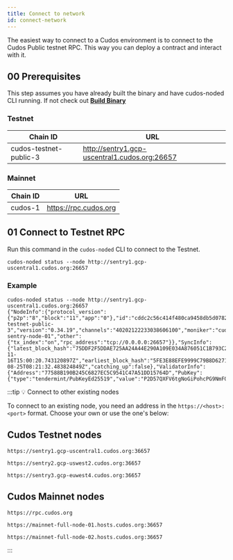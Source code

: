 ```yaml
---
title: Connect to network 
id: connect-network
---
```

 
The easiest way to connect to a Cudos environment is to connect to the Cudos Public testnet RPC. 
This way you can deploy a contract and interact with it. 

## 00 Prerequisites

This step assumes you have already built the binary and have cudos-noded CLI running.
If not check out [**Build Binary**](/docs/build/overview/build-binary-go)

### Testnet

| Chain ID               | URL                                            |
| ---                    | ---                                            |
| cudos-testnet-public-3 | http://sentry1.gcp-uscentral1.cudos.org:26657 |

### Mainnet

| Chain ID       | URL                   |
| ---            | ---                   |
|    cudos-1     | https://rpc.cudos.org |


## 01 Connect to Testnet RPC

Run this command in the `cudos-noded` CLI to connect to the Testnet.

```shell
cudos-noded status --node http://sentry1.gcp-uscentral1.cudos.org:26657
```

### Example 

```shell
cudos-noded status --node http://sentry1.gcp-uscentral1.cudos.org:26657
{"NodeInfo":{"protocol_version":{"p2p":"8","block":"11","app":"0"},"id":"cddc2c56c414f480ca9458db5d07820660953dc4","listen_addr":"35.232.27.92:26656","network":"cudos-testnet-public-3","version":"0.34.19","channels":"40202122233038606100","moniker":"cudos-sentry-node-01","other":{"tx_index":"on","rpc_address":"tcp://0.0.0.0:26657"}},"SyncInfo":{"latest_block_hash":"75DDF2F5DDAE725AA24A44E290A109E034A876051C1B793C2B23AE3F7DC4D6EB","latest_app_hash":"D292BB84351D3F7998B8C81E2F239B35EB973763B128A048DC921BB11E868174","latest_block_height":"6127539","latest_block_time":"2022-11-16T15:00:20.743120897Z","earliest_block_hash":"5FE3E88EFE9999C79B8D6271B56EE4349051FCEA290D5A512440B8BEB9662104","earliest_app_hash":"E3B0C44298FC1C149AFBF4C8996FB92427AE41E4649B934CA495991B7852B855","earliest_block_height":"3603400","earliest_block_time":"2021-08-25T08:21:32.483824849Z","catching_up":false},"ValidatorInfo":{"Address":"77588B190B245C6827EC5C9541C47A51DD15764D","PubKey":{"type":"tendermint/PubKeyEd25519","value":"P2D57QXFV6tgNoGiPohcPG9NmFOXmdoUmM+smA611/M="},"VotingPower":"0"}}
```

:::tip 💡 Connect to other existing nodes

To connect to an existing node, you need an address in the `https://<host>:<port>` format. Choose your own or use the one's below:

## Cudos Testnet nodes

```
https://sentry1.gcp-uscentral1.cudos.org:36657

https://sentry2.gcp-uswest2.cudos.org:36657

https://sentry3.gcp-euwest4.cudos.org:36657
```

## Cudos Mainnet nodes

```
https://rpc.cudos.org

https://mainnet-full-node-01.hosts.cudos.org:36657

https://mainnet-full-node-02.hosts.cudos.org:36657
```
:::

<!-- 



### 🐧 OPTION ONE

Create a single node in a local testnet of just one node. In this environment, you have one account and you are the only validator signing blocks for your private network.

#### 1. Initialise your private testnet

Replace `TESTNET-NAME` with a name of your choosing and assign a name to your node (`NODE-MONIKER`). 

```shell
cudos-noded init --chain-id=<TESTNET-NAME> <NODE-MONIKER>
```

#### 👉🏻 ***Example initialise private testnet*** 

In the example below, the private network is **private** and the node moniker is **penguin**.

```shell
cudos-noded init --chain-id=private penguin
{"app_message":{"admin":{},"auth":{"accounts":[],"params":{"max_memo_characters":"256","sig_verify_cost_ed25519":"590","sig_verify_cost_secp256k1":"1000","tx_sig_limit":"7","tx_size_cost_per_byte":"10"}},"authz":{"authorization":[]},"bank":{"balances":[],"denom_metadata":[],"params":{"default_send_enabled":true,"send_enabled":[]},"supply":[]},"capability":{"index":"1","owners":[]},"crisis":{"constant_fee":{"amount":"1000","denom":"stake"}},"cudoMint":{"minter":{"mint_remainder":"0.000000000000000000","norm_time_passed":"0.000000000000000000"},"params":{"increment_modifier":"17280"}},"distribution":{"delegator_starting_infos":[],"delegator_withdraw_infos":[],"fee_pool":{"community_pool":[]},"outstanding_rewards":[],"params":{"base_proposer_reward":"0.010000000000000000","bonus_proposer_reward":"0.040000000000000000","community_tax":"0.020000000000000000","withdraw_addr_enabled":true},"previous_proposer":"","validator_accumulated_commissions":[],"validator_current_rewards":[],"validator_historical_rewards":[],"validator_slash_events":[]},"evidence":{"evidence":[]},"feegrant":{"allowances":[]},"genutil":{"gen_txs":[]},"gov":{"deposit_params":{"max_deposit_period":"172800s","min_deposit":[{"amount":"10000000","denom":"stake"}]},"deposits":[],"proposals":[],"starting_proposal_id":"1","tally_params":{"quorum":"0.334000000000000000","threshold":"0.500000000000000000","veto_threshold":"0.334000000000000000"},"votes":[],"voting_params":{"voting_period":"172800s"}},"gravity":{"attestations":[],"batch_confirms":[],"batches":[],"delegate_keys":[],"erc20_to_denoms":[],"last_latest_valset_nonce":"0","last_observed_nonce":"0","last_outgoing_batch_id":"0","last_slashed_batched_block":"0","last_slashed_logic_call_block":"0","last_slashed_valset_nonce":"0","last_tx_pool_id":"0","last_un_bonding_block_height":"0","logic_call_confirms":[],"logic_calls":[],"params":{"average_block_time":"5000","average_ethereum_block_time":"15000","bridge_chain_id":"0","bridge_ethereum_address":"0x0000000000000000000000000000000000000000","contract_source_hash":"","gravity_id":"defaultgravityid","minimum_fee_transfer_to_eth":"1","minimum_transfer_to_eth":"5","signed_batches_window":"10000","signed_logic_calls_window":"10000","signed_valsets_window":"10000","slash_fraction_bad_eth_signature":"0.001000000000000000","slash_fraction_batch":"0.001000000000000000","slash_fraction_logic_call":"0.001000000000000000","slash_fraction_valset":"0.001000000000000000","target_batch_timeout":"43200000","unbond_slashing_valsets_window":"10000","valset_reward":{"amount":"0","denom":""}},"static_val_cosmos_addrs":[],"unbatched_transfers":[],"valset_confirms":[],"valsets":[]},"group":{"group_members":[],"group_policies":[],"group_policy_seq":"0","group_seq":"0","groups":[],"proposal_seq":"0","proposals":[],"votes":[]},"ibc":{"channel_genesis":{"ack_sequences":[],"acknowledgements":[],"channels":[],"commitments":[],"next_channel_sequence":"0","receipts":[],"recv_sequences":[],"send_sequences":[]},"client_genesis":{"clients":[],"clients_consensus":[],"clients_metadata":[],"create_localhost":false,"next_client_sequence":"0","params":{"allowed_clients":["06-solomachine","07-tendermint"]}},"connection_genesis":{"client_connection_paths":[],"connections":[],"next_connection_sequence":"0","params":{"max_expected_time_per_block":"30000000000"}}},"nft":{"collections":[]},"params":null,"slashing":{"missed_blocks":[],"params":{"downtime_jail_duration":"600s","min_signed_per_window":"0.500000000000000000","signed_blocks_window":"100","slash_fraction_double_sign":"0.050000000000000000","slash_fraction_downtime":"0.010000000000000000"},"signing_infos":[]},"staking":{"delegations":[],"exported":false,"last_total_power":"0","last_validator_powers":[],"params":{"bond_denom":"stake","historical_entries":10000,"max_entries":7,"max_validators":100,"unbonding_time":"1814400s"},"redelegations":[],"unbonding_delegations":[],"validators":[]},"transfer":{"denom_traces":[],"params":{"receive_enabled":true,"send_enabled":true},"port_id":"transfer"},"upgrade":{},"wasm":{"codes":[],"contracts":[],"gen_msgs":[],"params":{"code_upload_access":{"address":"","permission":"Everybody"},"instantiate_default_permission":"Everybody","max_wasm_code_size":"1228800"},"sequences":[]}},"chain_id":"private","gentxs_dir":"","moniker":"penguin","node_id":"1598559062143f0bfd270ac93b198d156d8cce3b"}
```

#### 2. Generate a Cudos-noded account 

Generate an account with the following command.

Replace ACCOUNT-NAME with your own name. 

```shell
cudos-noded keys add <ACCOUNT-NAME>
```

#### 👉🏻 ***Example create account***

In the example below, the new account-name is `glacier`

```shell
cudos-noded keys add glacier 
Enter keyring passphrase:
Re-enter keyring passphrase: 

- name: glacier
  type: local
  address: cudos1qxmynuw4889z5nhpk2lgphxmjlth6l5zzrddne
  pubkey: '{"@type":"/cosmos.crypto.secp256k1.PubKey","key":"A6/ttuYKVPeqAsg7LG2GHfw2YaTolRxQuZQNNsdCKkjx"}'
  mnemonic: ""


**Important** write this mnemonic phrase in a safe place.
It is the only way to recover your account if you ever forget your password.

rather divide attack excuse catalog obvious lock mechanic fabric replace major amateur laugh sunny future asset city trust amateur lady verify bar drive story
```

#### 3. You can then add this mnemonic to create a new account in a Keplr wallet if you wish. 

<!-- #### 3. Add account to the genesis

Run the following commands to add the new account and set an initial balance:

:::info gentx 

cudos-noded gentx [key_name] [amount] [eth-address] [orchestrator-address] [flags]
:::

```shell
cudos-noded add-genesis-account $(cudos-noded keys show <ACCOUNT-NAME> -a) 1000000000acudos
cudos-noded gentx <ACCOUNT-NAME> 1000000000acudos --chain-id=<TESTNET-NAME>
cudos-noded collect-gentxs
```

#### 👉🏻 ***Example add account to genesis*** 

```shell 
cudos-noded add-genesis-account $(cudos-noded keys show glacier -a) 1000000000acudos
Enter keyring passphrase:
cudos-noded gentx glacier 1000000000acudos cudos1qxmynuw4889z5nhpk2lgphxmjlth6l5zzrddne --chain-id=private 
cudos-noded collect-gentxs
```

 
## 4. Start your private Cudos network

```shell
cudos-noded start 
```

### 🐧 OPTION TWO - Connect to an existing node

1. Navigate to the `config.toml` file

```shell
cd cudos-data/config
nano config.toml
```

2. Scroll down and edit the RPC Server Configuration Options

In the example below, we are using Cudos Testnet.  

```shell

#######################################################
###       RPC Server Configuration Options          ###
#######################################################
[rpc]

# TCP or UNIX socket address for the RPC server to listen on
laddr = "https://sentry1.gcp-uscentral1.cudos.org:36657"
```
Save and exit 

3. Set gas prices in app.toml 

```shell
nano app.toml

###############################################################################
###                           Base Configuration                            ###
###############################################################################

# The minimum gas prices a validator is willing to accept for processing a
# transaction. A transaction's fees must meet the minimum of any denomination
# specified in this config (e.g. 0.25token1;0.0001token2).
minimum-gas-prices = ""
``` -->





